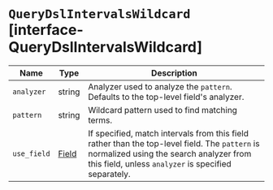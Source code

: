 # `QueryDslIntervalsWildcard` [interface-QueryDslIntervalsWildcard]

| Name | Type | Description |
| - | - | - |
| `analyzer` | string | Analyzer used to analyze the `pattern`. Defaults to the top-level field's analyzer. |
| `pattern` | string | Wildcard pattern used to find matching terms. |
| `use_field` | [Field](./Field.md) | If specified, match intervals from this field rather than the top-level field. The `pattern` is normalized using the search analyzer from this field, unless `analyzer` is specified separately. |
